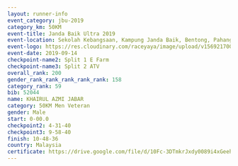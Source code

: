 ```yaml
---
layout: runner-info 
event_category: jbu-2019 
category_km: 50KM 
event-title: Janda Baik Ultra 2019 
event-location: Sekolah Kebangsaan, Kampung Janda Baik, Bentong, Pahang, Malaysia 
event-logo: https://res.cloudinary.com/raceyaya/image/upload/v1569217009/logo/janda-baik_vch1pc.jpg 
event-date: 2019-09-14 
checkpoint-name2: Split 1 E Farm 
checkpoint-name3: Split 2 ATV 
overall_rank: 200
gender_rank_rank_rank_rank_rank: 158
category_rank: 59
bib: 52044
name: KHAIRUL AZMI JABAR
category: 50KM Men Veteran
gender: Male
start: 0-00.0
checkpoint2: 4-31-40
checkpoint3: 9-58-40
finish: 10-48-36
country: Malaysia
certificate: https://drive.google.com/file/d/10Fc-3DTmkrJxdy0089i4xGeehpq5egZ_/view?usp=sharing
---
```

